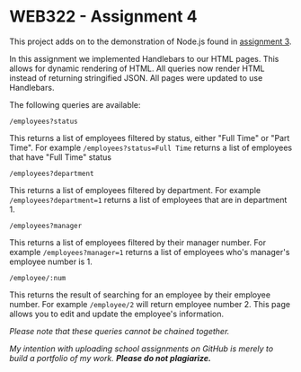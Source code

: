 # WEB322 - Assignment 4

This project adds on to the demonstration of Node.js found in [assignment 3](https://github.com/Tibbs39/WEB322-assignment3). 

In this assignment we implemented Handlebars to our HTML pages. This allows for dynamic rendering of HTML. 
All queries now render HTML instead of returning stringified JSON. All pages were updated to use Handlebars.

The following queries are available:
```
/employees?status
```
This returns a list of employees filtered by status, either "Full Time" or "Part Time". For example `/employees?status=Full Time` returns a list of employees that have "Full Time" status

```
/employees?department
```
This returns a list of employees filtered by department. For example `/employees?department=1` returns a list of employees that are in department 1.


```
/employees?manager
```
This returns a list of employees filtered by their manager number. For example `/employees?manager=1` returns a list of employees who's manager's employee number is 1.


```
/employee/:num
```
This returns the result of searching for an employee by their employee number. For example `/employee/2` will return employee number 2.
This page allows you to edit and update the employee's information.

*Please note that these queries cannot be chained together.*

*My intention with uploading school assignments on GitHub is merely to build a portfolio of my work.* **_Please do not plagiarize._**
